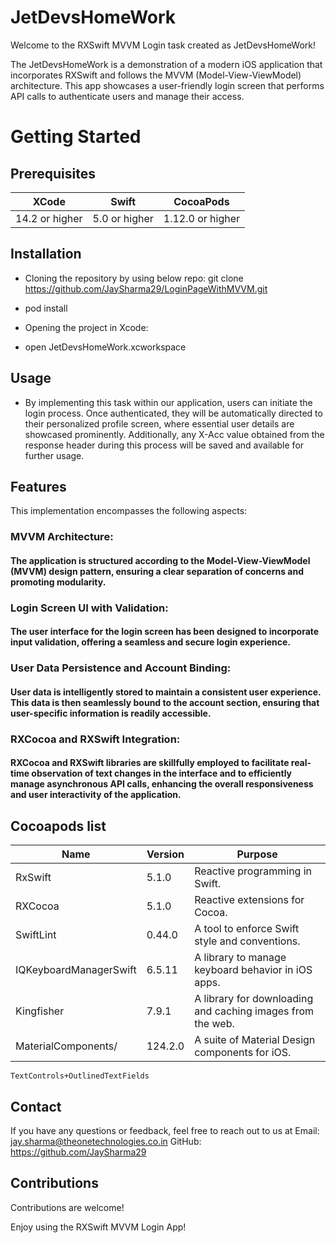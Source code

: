 # JetDevsHomeWork

Welcome to the RXSwift MVVM Login task created as JetDevsHomeWork!

The JetDevsHomeWork is a demonstration of a modern iOS application that incorporates RXSwift and follows the MVVM (Model-View-ViewModel) architecture. This app showcases a user-friendly login screen that performs API calls to authenticate users and manage their access.

# Getting Started

## Prerequisites


|      XCode     |     Swift     |    CocoaPods     | 
|----------------|---------------|------------------|
| 14.2 or higher | 5.0 or higher | 1.12.0 or higher |


## Installation

- Cloning the repository by using below repo:
git clone https://github.com/JaySharma29/LoginPageWithMVVM.git

- pod install
- Opening the project in Xcode:
- open JetDevsHomeWork.xcworkspace

## Usage

- By implementing this task within our application, users can initiate the login process. Once authenticated, they will be automatically directed to their personalized profile screen, where essential user details are showcased prominently. Additionally, any X-Acc value obtained from the response header during this process will be saved and available for further usage.

## Features

This implementation encompasses the following aspects:

### MVVM Architecture: 
#### The application is structured according to the Model-View-ViewModel (MVVM) design pattern, ensuring a clear separation of concerns and promoting modularity.

### Login Screen UI with Validation: 
#### The user interface for the login screen has been designed to incorporate input validation, offering a seamless and secure login experience.

### User Data Persistence and Account Binding: 
#### User data is intelligently stored to maintain a consistent user experience. This data is then seamlessly bound to the account section, ensuring that user-specific information is readily accessible.

### RXCocoa and RXSwift Integration: 
#### RXCocoa and RXSwift libraries are skillfully employed to facilitate real-time observation of text changes in the interface and to efficiently manage asynchronous API calls, enhancing the overall responsiveness and user interactivity of the application.

## Cocoapods list
    
  |               Name              |     Version    |                         Purpose                             |
  |---------------------------------|----------------|-------------------------------------------------------------|
  |             RxSwift             |      5.1.0     | Reactive programming in Swift.                              |
  |            RXCocoa              |      5.1.0     | Reactive extensions for Cocoa.                              |
  |             SwiftLint           |     0.44.0     | A tool to enforce Swift style and conventions.              |
  |      IQKeyboardManagerSwift     |     6.5.11     | A library to manage keyboard behavior in iOS apps.          |
  |           Kingfisher            |     7.9.1      | A library for downloading and caching images from the web.  |
  |  MaterialComponents/            |    124.2.0     | A suite of Material Design components for iOS.              |
    TextControls+OutlinedTextFields                                                                             
  
## Contact

If you have any questions or feedback, feel free to reach out to us at
Email: jay.sharma@theonetechnologies.co.in
GitHub: https://github.com/JaySharma29

## Contributions

Contributions are welcome!

Enjoy using the RXSwift MVVM Login App!
